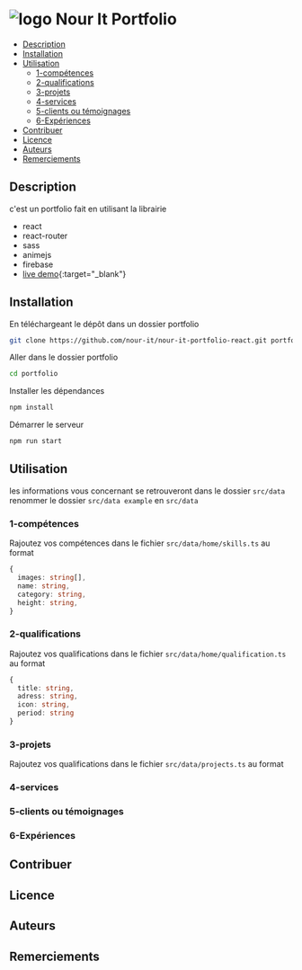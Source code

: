 # ![logo](public/favicon.ico) Nour It Portfolio

<!-- START doctoc generated TOC please keep comment here to allow auto update -->
<!-- DON'T EDIT THIS SECTION, INSTEAD RE-RUN doctoc TO UPDATE -->

- [Description](#description)
- [Installation](#installation)
- [Utilisation](#utilisation)
  - [1-compétences](#1-compétences)
  - [2-qualifications](#2-qualifications)
  - [3-projets](#3-projets)
  - [4-services](#4-services)
  - [5-clients ou témoignages](#5-clients-ou-témoignages)
  - [6-Expériences](#6-expériences)
- [Contribuer](#contribuer)
- [Licence](#licence)
- [Auteurs](#auteurs)
- [Remerciements](#remerciements)
<!-- END doctoc generated TOC please keep comment here to allow auto update -->

## Description

c'est un portfolio fait en utilisant la librairie

- react
- react-router
- sass
- animejs
- firebase
- [live demo](https://nour-it-portfolio.web.app/#home){:target="\_blank"}

## Installation

En téléchargeant le dépôt dans un dossier portfolio

```bash
git clone https://github.com/nour-it/nour-it-portfolio-react.git portfolio
```

Aller dans le dossier portfolio

```bash
cd portfolio
```

Installer les dépendances

```bash
npm install
```

Démarrer le serveur

```bash
npm run start
```

## Utilisation

les informations vous concernant se retrouveront dans le dossier `src/data`
renommer le dossier `src/data example` en `src/data`

### 1-compétences
Rajoutez vos compétences dans le fichier `src/data/home/skills.ts`
au format
```typescript
{
  images: string[],
  name: string,
  category: string,
  height: string,
}
```

### 2-qualifications
Rajoutez vos qualifications dans le fichier `src/data/home/qualification.ts`
au format
```typescript
{
  title: string,
  adress: string,
  icon: string,
  period: string
}
```

### 3-projets
Rajoutez vos qualifications dans le fichier `src/data/projects.ts`
au format


### 4-services

### 5-clients ou témoignages

### 6-Expériences

## Contribuer

## Licence

## Auteurs

## Remerciements
